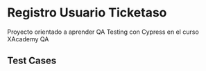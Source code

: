 # Registro Usuario Ticketaso
Proyecto orientado a aprender QA Testing con Cypress en el curso XAcademy QA

## Test Cases

